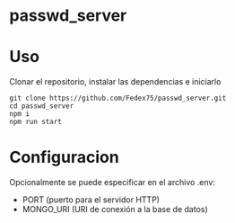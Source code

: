 # passwd_server
# Uso
Clonar el repositorio, instalar las dependencias e iniciarlo
```
git clone https://github.com/Fedex75/passwd_server.git
cd passwd_server
npm i
npm run start
```
# Configuracion
Opcionalmente se puede especificar en el archivo .env:
- PORT       (puerto para el servidor HTTP)
- MONGO_URI  (URI de conexión a la base de datos)
